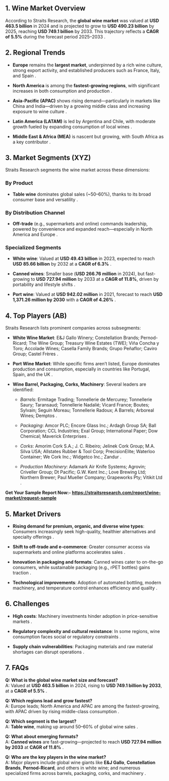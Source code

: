 <h2 data-start="328" data-end="358"><strong data-start="331" data-end="358">1. Wine Market Overview</strong></h2>
<p data-start="360" data-end="644">According to Straits Research, the <strong data-start="395" data-end="417">global wine market</strong> was valued at <strong data-start="432" data-end="453">USD 463.5 billion</strong> in 2024 and is projected to grow to <strong data-start="490" data-end="512">USD 490.23 billion</strong> by 2025, reaching <strong data-start="531" data-end="552">USD 749.1 billion</strong> by 2033. This trajectory reflects a <strong data-start="589" data-end="605">CAGR of 5.5%</strong> during the forecast period 2025&ndash;2033 .</p>
<h2 data-start="651" data-end="676"><strong data-start="654" data-end="676">2. Regional Trends</strong></h2>
<ul data-start="678" data-end="1362">
<li data-start="678" data-end="843">
<p data-start="680" data-end="843"><strong data-start="680" data-end="690">Europe</strong> remains the <strong data-start="703" data-end="721">largest market</strong>, underpinned by a rich wine culture, strong export activity, and established producers such as France, Italy, and Spain .</p>
</li>
<li data-start="844" data-end="969">
<p data-start="846" data-end="969"><strong data-start="846" data-end="863">North America</strong> is among the <strong data-start="877" data-end="904">fastest-growing regions</strong>, with significant increases in both consumption and production .</p>
</li>
<li data-start="970" data-end="1135">
<p data-start="972" data-end="1135"><strong data-start="972" data-end="995">Asia-Pacific (APAC)</strong> shows rising demand&mdash;particularly in markets like China and India&mdash;driven by a growing middle class and increasing exposure to wine culture .</p>
</li>
<li data-start="1136" data-end="1264">
<p data-start="1138" data-end="1264"><strong data-start="1138" data-end="1163">Latin America (LATAM)</strong> is led by Argentina and Chile, with moderate growth fueled by expanding consumption of local wines .</p>
</li>
<li data-start="1265" data-end="1362">
<p data-start="1267" data-end="1362"><strong data-start="1267" data-end="1297">Middle East &amp; Africa (MEA)</strong> is nascent but growing, with South Africa as a key contributor .</p>
</li>
</ul>
<h2 data-start="1369" data-end="1400"><strong data-start="1372" data-end="1400">3. Market Segments (XYZ)</strong></h2>
<p data-start="1402" data-end="1468">Straits Research segments the wine market across these dimensions:</p>
<h3 data-start="1470" data-end="1488"><strong data-start="1474" data-end="1488">By Product</strong></h3>
<ul data-start="1489" data-end="1591">
<li data-start="1489" data-end="1591">
<p data-start="1491" data-end="1591"><strong data-start="1491" data-end="1505">Table wine</strong> dominates global sales (~50&ndash;60%), thanks to its broad consumer base and versatility .</p>
</li>
</ul>
<h3 data-start="1593" data-end="1624"><strong data-start="1597" data-end="1624">By Distribution Channel</strong></h3>
<ul data-start="1625" data-end="1776">
<li data-start="1625" data-end="1776">
<p data-start="1627" data-end="1776"><strong data-start="1627" data-end="1640">Off-trade</strong> (e.g., supermarkets and online) commands leadership, powered by convenience and expanded reach&mdash;especially in North America and Europe .</p>
</li>
</ul>
<h3 data-start="1778" data-end="1806"><strong data-start="1782" data-end="1806">Specialized Segments</strong></h3>
<ul data-start="1807" data-end="2261">
<li data-start="1807" data-end="1937">
<p data-start="1809" data-end="1937"><strong data-start="1809" data-end="1823">White wine</strong>: Valued at <strong data-start="1835" data-end="1856">USD 49.43 billion</strong> in 2023, expected to reach <strong data-start="1884" data-end="1905">USD 85.66 billion</strong> by 2032 at a <strong data-start="1919" data-end="1935">CAGR of 6.3%</strong> .</p>
</li>
<li data-start="1938" data-end="2124">
<p data-start="1940" data-end="2124"><strong data-start="1940" data-end="1956">Canned wines</strong>: Smaller base (<strong data-start="1972" data-end="1994">USD 266.76 million</strong> in 2024), but fast-growing to <strong data-start="2025" data-end="2047">USD 727.94 million</strong> by 2033 at a <strong data-start="2061" data-end="2078">CAGR of 11.8%</strong>, driven by portability and lifestyle shifts .</p>
</li>
<li data-start="2125" data-end="2261">
<p data-start="2127" data-end="2261"><strong data-start="2127" data-end="2140">Port wine</strong>: Valued at <strong data-start="2152" data-end="2174">USD 942.02 million</strong> in 2021, forecast to reach <strong data-start="2202" data-end="2234">USD 1,371.26 million by 2030</strong> with a <strong data-start="2242" data-end="2259">CAGR of 4.26%</strong> .</p>
</li>
</ul>
<h2 data-start="2268" data-end="2294"><strong data-start="2271" data-end="2294">4. Top Players (AB)</strong></h2>
<p data-start="2296" data-end="2358">Straits Research lists prominent companies across subsegments:</p>
<ul data-start="2360" data-end="3600">
<li data-start="2360" data-end="2589">
<p data-start="2362" data-end="2589"><strong data-start="2362" data-end="2383">White Wine Market</strong>: E&amp;J Gallo Winery; Constellation Brands; Pernod-Ricard; The Wine Group; Treasury Wine Estates (TWE); Vi&ntilde;a Concha y Toro; Accolade Wines; Casella Family Brands; Grupo Pe&ntilde;aflor; Caviro Group; Castel Fr&egrave;res .</p>
</li>
<li data-start="2593" data-end="2756">
<p data-start="2595" data-end="2756"><strong data-start="2595" data-end="2615">Port Wine Market</strong>: While specific firms aren&rsquo;t listed, Europe dominates production and consumption, especially in countries like Portugal, Spain, and the UK .</p>
</li>
<li data-start="2758" data-end="3600">
<p data-start="2760" data-end="2837"><strong data-start="2760" data-end="2804">Wine Barrel, Packaging, Corks, Machinery</strong>: Several leaders are identified:</p>
<ul data-start="2840" data-end="3600">
<li data-start="2840" data-end="3050">
<p data-start="2842" data-end="3050"><em data-start="2842" data-end="2851">Barrels</em>: Ermitage Trading; Tonnellerie de Mercurey; Tonnellerie Saury; Taransaud; Tonnellerie Nadali&eacute;; Vicard France; Boutes; Sylvain; Seguin Moreau; Tonnellerie Radoux; A Barrels; Arboreal Wines; Demptos .</p>
</li>
<li data-start="3053" data-end="3218">
<p data-start="3055" data-end="3218"><em data-start="3055" data-end="3066">Packaging</em>: Amcor PLC; Encore Glass Inc.; Ardagh Group SA; Ball Corporation; CCL Industries; Exal Group; International Paper; Dow Chemical; Maverick Enterprises .</p>
</li>
<li data-start="3221" data-end="3404">
<p data-start="3223" data-end="3404"><em data-start="3223" data-end="3230">Corks</em>: Amorim Cork S.A.; J. C. Ribeiro; Jelinek Cork Group; M.A. Silva USA; Allstates Rubber &amp; Tool Corp; PrecisionElite; Waterloo Container; We Cork Inc.; Widgetco Inc.; Zandur .</p>
</li>
<li data-start="3407" data-end="3600">
<p data-start="3409" data-end="3600"><em data-start="3409" data-end="3431">Production Machinery</em>: Adamark Air Knife Systems; Agrovin; Criveller Group; Dt Pacific; G.W. Kent Inc.; Love Brewing Ltd; Northern Brewer; Paul Mueller Company; Grapeworks Pty; Vitikit Ltd .</p>
</li>
</ul>
</li>
</ul>
<p><strong>Get Your Sample Report Now:-&nbsp;<a href="https://straitsresearch.com/report/wine-market/request-sample">https://straitsresearch.com/report/wine-market/request-sample</a>&nbsp;</strong></p>
<h2 data-start="3607" data-end="3631"><strong data-start="3610" data-end="3631">5. Market Drivers</strong></h2>
<ul data-start="3633" data-end="4206">
<li data-start="3633" data-end="3789">
<p data-start="3635" data-end="3789"><strong data-start="3635" data-end="3697">Rising demand for premium, organic, and diverse wine types</strong>: Consumers increasingly seek high-quality, healthier alternatives and specialty offerings .</p>
</li>
<li data-start="3790" data-end="3912">
<p data-start="3792" data-end="3912"><strong data-start="3792" data-end="3829">Shift to off-trade and e-commerce</strong>: Greater consumer access via supermarkets and online platforms accelerates sales .</p>
</li>
<li data-start="3913" data-end="4064">
<p data-start="3915" data-end="4064"><strong data-start="3915" data-end="3954">Innovation in packaging and formats</strong>: Canned wines cater to on-the-go consumers, while sustainable packaging (e.g., rPET bottles) gains traction .</p>
</li>
<li data-start="4065" data-end="4206">
<p data-start="4067" data-end="4206"><strong data-start="4067" data-end="4097">Technological improvements</strong>: Adoption of automated bottling, modern machinery, and temperature control enhances efficiency and quality .</p>
</li>
</ul>
<h2 data-start="4213" data-end="4233"><strong data-start="4216" data-end="4233">6. Challenges</strong></h2>
<ul data-start="4235" data-end="4555">
<li data-start="4235" data-end="4319">
<p data-start="4237" data-end="4319"><strong data-start="4237" data-end="4251">High costs</strong>: Machinery investments hinder adoption in price-sensitive markets .</p>
</li>
<li data-start="4320" data-end="4447">
<p data-start="4322" data-end="4447"><strong data-start="4322" data-end="4371">Regulatory complexity and cultural resistance</strong>: In some regions, wine consumption faces social or regulatory constraints .</p>
</li>
<li data-start="4448" data-end="4555">
<p data-start="4450" data-end="4555"><strong data-start="4450" data-end="4482">Supply chain vulnerabilities</strong>: Packaging materials and raw material shortages can disrupt operations .</p>
</li>
</ul>
<h2 data-start="4562" data-end="4576"><strong data-start="4565" data-end="4576">7. FAQs</strong></h2>
<p data-start="4578" data-end="4745"><strong data-start="4578" data-end="4634">Q: What is the global wine market size and forecast?</strong><br data-start="4634" data-end="4637" /> A: Valued at <strong data-start="4650" data-end="4671">USD 463.5 billion</strong> in 2024, rising to <strong data-start="4691" data-end="4720">USD 749.1 billion by 2033</strong>, at a <strong data-start="4727" data-end="4743">CAGR of 5.5%</strong> .</p>
<p data-start="4747" data-end="4917"><strong data-start="4747" data-end="4790">Q: Which regions lead and grow fastest?</strong><br data-start="4790" data-end="4793" /> A: Europe leads; North America and APAC are among the fastest-growing, with APAC driven by rising middle-class consumption .</p>
<p data-start="4919" data-end="5023"><strong data-start="4919" data-end="4955">Q: Which segment is the largest?</strong><br data-start="4955" data-end="4958" /> A: <strong data-start="4961" data-end="4975">Table wine</strong>, making up around 50&ndash;60% of global wine sales .</p>
<p data-start="5025" data-end="5172"><strong data-start="5025" data-end="5060">Q: What about emerging formats?</strong><br data-start="5060" data-end="5063" /> A: <strong data-start="5066" data-end="5082">Canned wines</strong> are fast-growing&mdash;projected to reach <strong data-start="5119" data-end="5149">USD 727.94 million by 2033</strong> at <strong data-start="5153" data-end="5170">CAGR of 11.8%</strong> .</p>
<p data-start="5174" data-end="5442"><strong data-start="5174" data-end="5224">Q: Who are the key players in the wine market?</strong><br data-start="5224" data-end="5227" /> A: Major players include global wine giants like <strong data-start="5276" data-end="5289">E&amp;J Gallo</strong>, <strong data-start="5291" data-end="5315">Constellation Brands</strong>, <strong data-start="5317" data-end="5334">Pernod-Ricard</strong>, and others in white wine; and numerous specialized firms across barrels, packaging, corks, and machinery .</p>
